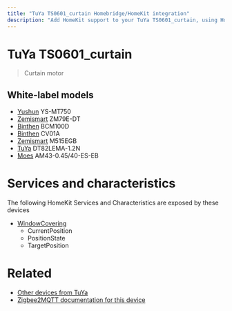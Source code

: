 ```yaml
---
title: "TuYa TS0601_curtain Homebridge/HomeKit integration"
description: "Add HomeKit support to your TuYa TS0601_curtain, using Homebridge, Zigbee2MQTT and homebridge-z2m."
---
```

<!---
This file has been GENERATED using src/docgen/docgen.ts
DO NOT EDIT THIS FILE MANUALLY!
-->
# TuYa TS0601_curtain
> Curtain motor


## White-label models
* [Yushun](../index.md#yushun) YS-MT750
* [Zemismart](../index.md#zemismart) ZM79E-DT
* [Binthen](../index.md#binthen) BCM100D
* [Binthen](../index.md#binthen) CV01A
* [Zemismart](../index.md#zemismart) M515EGB
* [TuYa](../index.md#tuya) DT82LEMA-1.2N
* [Moes](../index.md#moes) AM43-0.45/40-ES-EB

# Services and characteristics
The following HomeKit Services and Characteristics are exposed by
these devices

* [WindowCovering](../../cover.md)
  * CurrentPosition
  * PositionState
  * TargetPosition


# Related
* [Other devices from TuYa](../index.md#tuya)
* [Zigbee2MQTT documentation for this device](https://www.zigbee2mqtt.io/devices/TS0601_curtain.html)